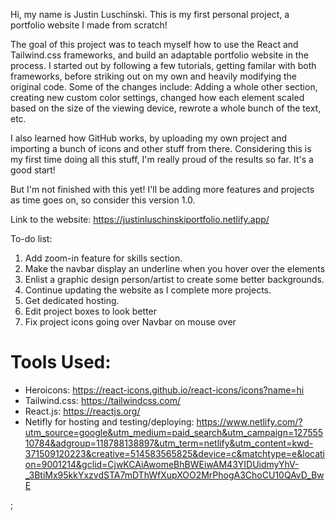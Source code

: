 Hi, my name is Justin Luschinski. This is my first personal project, a portfolio website I made from scratch! 

The goal of this project was to teach myself how to use the React and Tailwind.css frameworks, and build an adaptable portfolio website in the process. I started out by following a few tutorials, getting familar with both frameworks, before striking out on my own and heavily modifying the original code. Some of the changes include: Adding a whole other section, creating new custom color settings, changed how each element scaled based on the size of the viewing device, rewrote a whole bunch of the text, etc.

I also learned how GitHub works, by uploading my own project and importing a bunch of icons and other stuff from there. Considering this is my first time doing all this stuff, I'm really proud of the results so far. It's a good start!

But I'm not finished with this yet! I'll be adding more features and projects as time goes on, so consider this version 1.0. 

Link to the website: https://justinluschinskiportfolio.netlify.app/

To-do list:
1. Add zoom-in feature for skills section.
2. Make the navbar display an underline when you hover over the elements
3. Enlist a graphic design person/artist to create some better backgrounds.
4. Continue updating the website as I complete more projects.
5. Get dedicated hosting.
6. Edit project boxes to look better
7. Fix project icons going over Navbar on mouse over

# Tools Used:
- Heroicons: https://react-icons.github.io/react-icons/icons?name=hi
- Tailwind.css: https://tailwindcss.com/
- React.js: https://reactjs.org/
- Netifly for hosting and testing/deploying: https://www.netlify.com/?utm_source=google&utm_medium=paid_search&utm_campaign=12755510784&adgroup=118788138897&utm_term=netlify&utm_content=kwd-371509120223&creative=514583565825&device=c&matchtype=e&location=9001214&gclid=CjwKCAiAwomeBhBWEiwAM43YIDUidmyYhV-_3BtiMx95kkYxzvdSTA7mDThWfXupXOO2MrPhogA3ChoCU10QAvD_BwE



;
